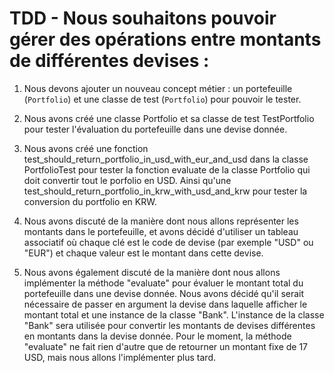 # TDD - Nous souhaitons pouvoir gérer des opérations entre montants de différentes devises :

1. Nous devons ajouter un nouveau concept métier : un portefeuille (`Portfolio`) et une classe de test (`Portfolio`) pour pouvoir le tester.

2. Nous avons créé une classe Portfolio et sa classe de test TestPortfolio pour tester l'évaluation du portefeuille dans une devise donnée.

3. Nous avons créé une fonction test_should_return_portfolio_in_usd_with_eur_and_usd dans la classe PortfolioTest pour tester
la fonction evaluate de la classe Portfolio qui doit convertir tout le porfolio en USD.
Ainsi qu'une test_should_return_portfolio_in_krw_with_usd_and_krw pour tester la conversion du portfolio en KRW.

4. Nous avons discuté de la manière dont nous allons représenter les montants dans le portefeuille, et avons décidé d'utiliser un tableau associatif où chaque clé est le code de devise (par exemple "USD" ou "EUR") et chaque valeur est le montant dans cette devise.

5. Nous avons également discuté de la manière dont nous allons implémenter la méthode "evaluate" pour évaluer le montant total du portefeuille dans une devise donnée. Nous avons décidé qu'il serait nécessaire de passer en argument la devise dans laquelle afficher le montant total et une instance de la classe "Bank". L'instance de la classe "Bank" sera utilisée pour convertir les montants de devises différentes en montants dans la devise donnée.
   Pour le moment, la méthode "evaluate" ne fait rien d'autre que de retourner un montant fixe de 17 USD, mais nous allons l'implémenter plus tard.